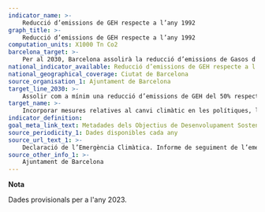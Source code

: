 ```yaml
---
indicator_name: >-
    Reducció d’emissions de GEH respecte a l’any 1992
graph_title: >-
    Reducció d’emissions de GEH respecte a l’any 1992
computation_units: X1000 Tn Co2
barcelona_target: >-
    Per al 2030, Barcelona assolirà la reducció d’emissions de Gasos d’Efecte Hivernacle (GEH) prevista en els acords internacionals més ambiciosos
national_indicator_available: Reducció d’emissions de GEH respecte a l’any 1992
national_geographical_coverage: Ciutat de Barcelona 
source_organisation_1: Ajuntament de Barcelona
target_line_2030: >-
    Assolir com a mínim una reducció d’emissions de GEH del 50% respecte a les de l’any 1992, i anar més enllà si així ho dictamina la Comissió Europea: 2.367,2 al 2030
target_name: >-
    Incorporar mesures relatives al canvi climàtic en les polítiques, les estratègies i els plans nacionals
indicator_definition:
goal_meta_link_text: Metadades dels Objectius de Desenvolupament Sostenible de les Nacions Unides (pdf 894kB)
source_periodicity_1: Dades disponibles cada any
source_url_text_1: >-
    Declaració de l’Emergència Climàtica. Informe de seguiment de l’emergència climàtica
source_other_info_1: >-
    Ajuntament de Barcelona
---
```

**Nota**

Dades provisionals per a l'any 2023.
